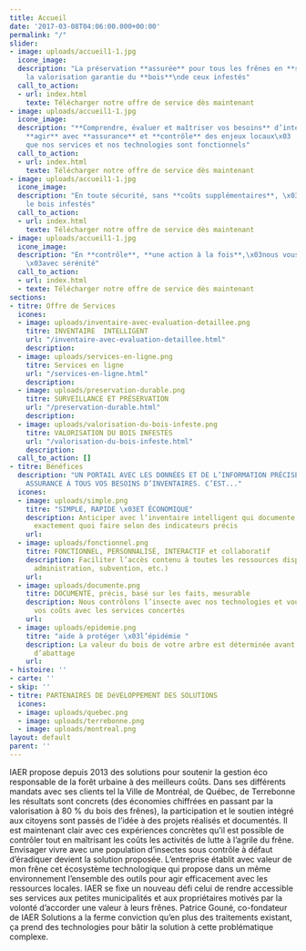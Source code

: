 ```yaml
---
title: Accueil
date: '2017-03-08T04:06:00.000+00:00'
permalink: "/"
slider:
- image: uploads/accueil1-1.jpg
  icone_image: 
  description: "La préservation **assurée** pour tous les frênes en **santé** \x03et
    la valorisation garantie du **bois**\nde ceux infestés"
  call_to_action:
  - url: index.html
    texte: Télécharger notre offre de service dès maintenant
- image: uploads/accueil1-1.jpg
  icone_image: 
  description: "**Comprendre, évaluer et maîtriser vos besoins** d’intervention \nPlanifier,
    **agir** avec **assurance** et **contrôle** des enjeux locaux\x03   \n\n\nParce
    que nos services et nos technologies sont fonctionnels"
  call_to_action:
  - url: index.html
    texte: Télécharger notre offre de service dès maintenant
- image: uploads/accueil1-1.jpg
  icone_image: 
  description: "En toute sécurité, sans **coûts supplémentaires**, \x03\n\nvaloriser
    le bois infestés"
  call_to_action:
  - url: index.html
    texte: Télécharger notre offre de service dès maintenant
- image: uploads/accueil1-1.jpg
  icone_image: 
  description: "En **contrôle**, **une action à la fois**,\x03nous vous **accompagnons**
    \x03avec sérénité"
  call_to_action:
  - url: index.html
  - texte: Télécharger notre offre de service dès maintenant
sections:
- titre: Offre de Services
  icones:
  - image: uploads/inventaire-avec-evaluation-detaillee.png
    titre: INVENTAIRE  INTELLIGENT
    url: "/inventaire-avec-evaluation-detaillee.html"
    description: 
  - image: uploads/services-en-ligne.png
    titre: Services en ligne
    url: "/services-en-ligne.html"
    description: 
  - image: uploads/preservation-durable.png
    titre: SURVEILLANCE ET PRÉSERVATION
    url: "/preservation-durable.html"
    description: 
  - image: uploads/valorisation-du-bois-infeste.png
    titre: VALORISATION DU BOIS INFESTÉS
    url: "/valorisation-du-bois-infeste.html"
    description: 
  call_to_action: []
- titre: Bénéfices
  description: "UN PORTAIL AVEC LES DONNÉES ET DE L’INFORMATION PRÉCISE POUR RÉPONDRE\x03AVEC
    ASSURANCE À TOUS VOS BESOINS D’INVENTAIRES. C’EST..."
  icones:
  - image: uploads/simple.png
    titre: "SIMPLE, RAPIDE \x03ET ÉCONOMIQUE"
    description: Anticiper avec l’inventaire intelligent qui documente et précise
      exactement quoi faire selon des indicateurs précis
    url: 
  - image: uploads/fonctionnel.png
    titre: FONCTIONNEL, PERSONNALISÉ, INTERACTIF et collaboratif
    description: Faciliter l’accès contenu à toutes les ressources disponibles (professionnels,
      administration, subvention, etc.)
    url: 
  - image: uploads/documente.png
    titre: DOCUMENTÉ, précis, basé sur les faits, mesurable
    description: Nous contrôlons l’insecte avec nos technologies et vous maîtrisez
      vos coûts avec les services concertés
    url: 
  - image: uploads/epidemie.png
    titre: "aide à protéger \x03l’épidémie "
    description: La valeur du bois de votre arbre est déterminée avant les travaux
      d’abattage
    url: 
- histoire: ''
- carte: ''
- skip: ''
- titre: PARTENAIRES DE DéVELOPPEMENT DES SOLUTIONS
  icones:
  - image: uploads/quebec.png
  - image: uploads/terrebonne.png
  - image: uploads/montreal.png
layout: default
parent: ''
---
```


IAER propose depuis 2013 des solutions pour soutenir la gestion éco responsable de la forêt urbaine à des meilleurs coûts. Dans ses différents mandats avec ses clients tel la Ville de Montréal, de Québec, de Terrebonne les résultats sont concrets (des économies chiffrées en passant par la valorisation à 80 % du bois des frênes), la participation et le soutien intégré aux citoyens sont passés de l’idée à des projets réalisés et documentés. Il est maintenant clair avec ces expériences concrètes qu’il est possible de contrôler tout en maîtrisant les coûts les activités de lutte à l’agrile du frêne. Envisager vivre avec une population d’insectes sous contrôle à défaut d’éradiquer devient la solution proposée. L’entreprise établit avec valeur de mon frêne cet écosystème technologique qui propose dans un même environnement l’ensemble des outils pour agir efficacement avec les ressources locales. IAER se fixe un nouveau défi celui de rendre accessible ses services aux petites municipalités et aux propriétaires motivés par la volonté d’accorder une valeur à leurs frênes. Patrice Gouné, co-fondateur de IAER Solutions a la ferme conviction qu’en plus des traitements existant, ça prend des technologies pour bâtir la solution à cette problématique complexe.